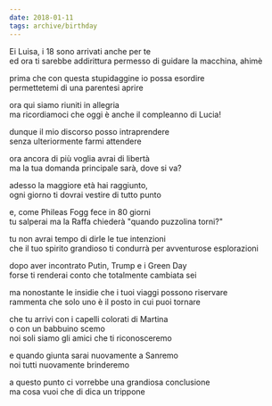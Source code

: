 ```yaml
---
date: 2018-01-11
tags: archive/birthday
---
```

Ei Luisa, i 18 sono arrivati anche per te   
ed ora ti sarebbe addirittura permesso di guidare la macchina, ahimè

prima che con questa stupidaggine io possa esordire   
permettetemi di una parentesi aprire

ora qui siamo riuniti in allegria   
ma ricordiamoci che oggi è anche il compleanno di Lucia!

dunque il mio discorso posso intraprendere   
senza ulteriormente farmi attendere

ora ancora di più voglia avrai di libertà   
ma la tua domanda principale sarà, dove si va?

adesso la maggiore età hai raggiunto,   
ogni giorno ti dovrai vestire di tutto punto

e, come Phileas Fogg fece in 80 giorni   
tu salperai ma la Raffa chiederà "quando puzzolina torni?"

tu non avrai tempo di dirle le tue intenzioni   
che il tuo spirito grandioso ti condurrà per avventurose esplorazioni

dopo aver incontrato Putin, Trump e i Green Day   
forse ti renderai conto che totalmente cambiata sei

ma nonostante le insidie che i tuoi viaggi possono riservare   
rammenta che solo uno è il posto in cui puoi tornare

che tu arrivi con i capelli colorati di Martina   
o con un babbuino scemo   
noi soli siamo gli amici che ti riconosceremo

e quando giunta sarai nuovamente a Sanremo   
noi tutti nuovamente brinderemo

a questo punto ci vorrebbe una grandiosa conclusione   
ma cosa vuoi che di dica un trippone
